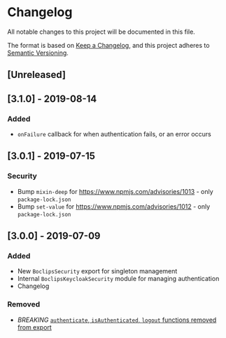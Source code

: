 # Changelog
All notable changes to this project will be documented in this file.

The format is based on [Keep a Changelog](https://keepachangelog.com/en/1.0.0/),
and this project adheres to [Semantic Versioning](https://semver.org/spec/v2.0.0.html).

## [Unreleased]

## [3.1.0] - 2019-08-14

### Added
- `onFailure` callback for when authentication fails, or an error occurs

## [3.0.1] - 2019-07-15

### Security
- Bump `mixin-deep` for https://www.npmjs.com/advisories/1013 - only `package-lock.json`
- Bump `set-value` for https://www.npmjs.com/advisories/1012 - only `package-lock.json`

## [3.0.0] - 2019-07-09

### Added
- New `BoclipsSecurity` export for singleton management
- Internal `BoclipsKeycloakSecurity` module for managing authentication 
- Changelog

### Removed
- *BREAKING* [`authenticate`, `isAuthenticated`, `logout` functions removed from export](./CHANGELOG.md#simplified-boclipssecurity-exports)
